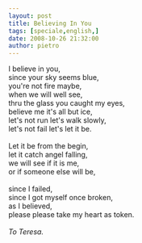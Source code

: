 ```yaml
---
layout: post
title: Believing In You
tags: [speciale,english,]
date: 2008-10-26 21:32:00
author: pietro
---
```

I believe in you,<br/>since your sky seems blue,<br/>you're not fire maybe,<br/>when we will well see,<br/>thru the glass you caught my eyes,<br/>believe me it's all but ice,<br/>let's not run let's walk slowly,<br/>let's not fail let's let it be.<br/><br/>Let it be from the begin,<br/>let it catch angel falling,<br/>we will see if it is me,<br/>or if someone else will be,<br/><br/>since I failed,<br/>since I got myself once broken,<br/>as I believed,<br/>please please take my heart as token.<br/><br/><span style="font-style: italic">To Teresa.</span>
